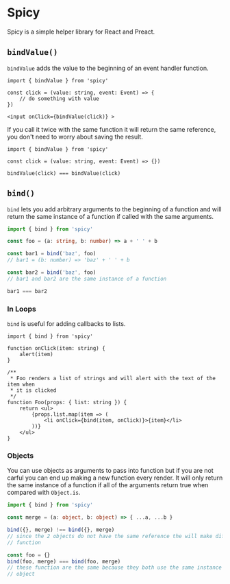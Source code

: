 # Spicy

Spicy is a simple helper library for React and Preact.

## `bindValue()`

`bindValue` adds the value to the beginning of an event handler function.

```tsx
import { bindValue } from 'spicy'

const click = (value: string, event: Event) => {
    // do something with value
})

<input onClick={bindValue(click)} >
```

If you call it twice with the same function it will return the same reference,
you don't need to worry about saving the result.

```tsx
import { bindValue } from 'spicy'

const click = (value: string, event: Event) => {})

bindValue(click) === bindValue(click)
```

## `bind()`

`bind` lets you add arbitrary arguments to the beginning of a function and will
return the same instance of a function if called with the same arguments.

```ts
import { bind } from 'spicy'

const foo = (a: string, b: number) => a + ' ' + b

const bar1 = bind('baz', foo)
// bar1 = (b: number) => 'baz' + ' ' + b

const bar2 = bind('baz', foo)
// bar1 and bar2 are the same instance of a function

bar1 === bar2
```

### In Loops

`bind` is useful for adding callbacks to lists.

```tsx
import { bind } from 'spicy'

function onClick(item: string) {
    alert(item)
}

/**
 * Foo renders a list of strings and will alert with the text of the item when
 * it is clicked
 */
function Foo(props: { list: string }) {
    return <ul>
        {props.list.map(item => (
            <li onClick={bind(item, onClick)}>{item}</li>
        ))}
    </ul>
}
```

### Objects

You can use objects as arguments to pass into function but if you are not carful
you can end up making a new function every render. It will only return the same
instance of a function if all of the arguments return true when compared with
`Object.is`.

```ts
import { bind } from 'spicy'

const merge = (a: object, b: object) => { ...a, ...b }

bind({}, merge) !== bind({}, merge)
// since the 2 objects do not have the same reference the will make different
// function

const foo = {}
bind(foo, merge) === bind(foo, merge)
// these function are the same because they both use the same instance of the
// object
```
